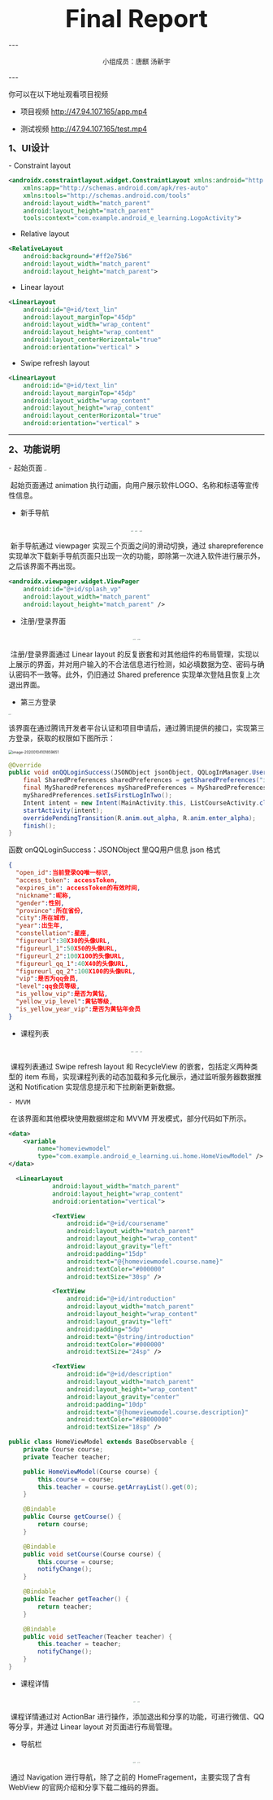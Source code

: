 <div align=center><p><font size="24"><b>Final Report</b></font></p></div>
---

<div align=center><p><font size="2">小组成员：唐麒 汤新宇</font></p></div>
---

你可以在以下地址观看项目视频

- 项目视频
http://47.94.107.165/app.mp4


- 测试视频
http://47.94.107.165/test.mp4

<div align=left><p><font size="4"><b>1、UI设计</b></font></p></div>
- Constraint layout

```xml
<androidx.constraintlayout.widget.ConstraintLayout xmlns:android="http://schemas.android.com/apk/res/android"
    xmlns:app="http://schemas.android.com/apk/res-auto"
    xmlns:tools="http://schemas.android.com/tools"
    android:layout_width="match_parent"
    android:layout_height="match_parent"
    tools:context="com.example.android_e_learning.LogoActivity">
```

- Relative layout

```xml
<RelativeLayout
    android:background="#ff2e75b6"
    android:layout_width="match_parent"
    android:layout_height="match_parent">
```

- Linear layout

```xml
<LinearLayout
    android:id="@+id/text_lin"
    android:layout_marginTop="45dp"
    android:layout_width="wrap_content"
    android:layout_height="wrap_content"
    android:layout_centerHorizontal="true"
    android:orientation="vertical" >
```

- Swipe refresh layout

```xml
<LinearLayout
    android:id="@+id/text_lin"
    android:layout_marginTop="45dp"
    android:layout_width="wrap_content"
    android:layout_height="wrap_content"
    android:layout_centerHorizontal="true"
    android:orientation="vertical" >
```

---

<div align=left><p><font size="4"><b>2、功能说明</b></font></p></div>
- 起始页面

<img src="http://static.zybuluo.com/TangWill/rvbcy9m80ihyjn348efaz19u/01.jpg" alt="01" style="zoom: 15%;" />

​		起始页面通过 animation 执行动画，向用户展示软件LOGO、名称和标语等宣传性信息。

- 新手导航

<div align="center"><img src="http://static.zybuluo.com/TangWill/g2zoi83kc44rwadj62difeeo/02.jpg" alt="02" style="zoom:15%;" />   <img src="http://static.zybuluo.com/TangWill/xwbq2a8i1ugokz2wv06qgwjx/03.jpg" alt="03" style="zoom:15%;" />    <img src="http://static.zybuluo.com/TangWill/t2ribz202d2e077r1uc9bd1c/04.jpg" alt="04" style="zoom:15%;" /></div>

​		新手导航通过 viewpager 实现三个页面之间的滑动切换，通过 sharepreference 实现单次下载新手导航页面只出现一次的功能，即除第一次进入软件进行展示外，之后该界面不再出现。

```xml
<androidx.viewpager.widget.ViewPager
    android:id="@+id/splash_vp"
    android:layout_width="match_parent"
    android:layout_height="match_parent" />
```

- 注册/登录界面

<div align="center"><img src="http://static.zybuluo.com/TangWill/nmvmh0n77h1hso9uon6wyxxx/05.jpg" alt="05" style="zoom:15%;" />                     <img src="http://static.zybuluo.com/TangWill/e28kp81j7y3apvf7rj6ipxr3/06.jpg" alt="06" style="zoom:15%;" /></div>                             

​		注册/登录界面通过 Linear layout 的反复嵌套和对其他组件的布局管理，实现以上展示的界面，并对用户输入的不合法信息进行检测，如必填数据为空、密码与确认密码不一致等。此外，仍旧通过 Shared preference 实现单次登陆且恢复上次退出界面。

- 第三方登录

<img src="http://static.zybuluo.com/TangWill/8s0gjk5ovqysn81h0dhcysh5/07.jpg" alt="07" style="zoom:15%;" />

​		该界面在通过腾讯开发者平台认证和项目申请后，通过腾讯提供的接口，实现第三方登录，获取的权限如下图所示：

<img src="C:%5CUsers%5Ctq%5CAppData%5CRoaming%5CTypora%5Ctypora-user-images%5Cimage-20200104101859651.png" alt="image-20200104101859651" style="zoom:50%;" />

```java
@Override
public void onQQLoginSuccess(JSONObject jsonObject, QQLogInManager.UserAuthInfo authInfo) {
    final SharedPreferences sharedPreferences = getSharedPreferences("is_first_in_data", MODE_PRIVATE);
    final MySharedPreferences mySharedPreferences = MySharedPreferences.getSharedPreferences(sharedPreferences);
    mySharedPreferences.setIsFirstLogInTwo();
    Intent intent = new Intent(MainActivity.this, ListCourseActivity.class);
    startActivity(intent);
    overridePendingTransition(R.anim.out_alpha, R.anim.enter_alpha);
    finish();
}
```

函数 onQQLoginSuccess：JSONObject 里QQ用户信息 json 格式

```json
{
  "open_id":当前登录QQ唯一标识,
  "access_token": accessToken,
  "expires_in": accessToken的有效时间,
  "nickname":昵称,
  "gender":性别,
  "province":所在省份,
  "city":所在城市,
  "year":出生年,
  "constellation":星座,
  "figureurl":30X30的头像URL,
  "figureurl_1":50X50的头像URL,
  "figureurl_2":100X100的头像URL,
  "figureurl_qq_1":40X40的头像URL,
  "figureurl_qq_2":100X100的头像URL,
  "vip":是否为qq会员,
  "level":qq会员等级,
  "is_yellow_vip":是否为黄钻,
  "yellow_vip_level":黄钻等级,
  "is_yellow_year_vip":是否为黄钻年会员
}
```

- 课程列表

<div align="center"><img src="http://static.zybuluo.com/TangWill/31pvseprw81o1uediw8e2c47/08.jpg" alt="08" style="zoom:15%;" />   <img src="http://static.zybuluo.com/TangWill/kg6vm25yphq9e301fxidy13e/09.jpg" alt="09" style="zoom:15%;" />    <img src="http://static.zybuluo.com/TangWill/uzg560uwsi5mubj8qm3wv63b/10.jpg" alt="10" style="zoom:15%;" /></div>

​		课程列表通过 Swipe refresh layout 和 RecycleView 的嵌套，包括定义两种类型的 item 布局，实现课程列表的动态加载和多元化展示，通过监听服务器数据推送和 Notification 实现信息提示和下拉刷新更新数据。

	- MVVM

​		在该界面和其他模块使用数据绑定和 MVVM 开发模式，部分代码如下所示。

```xml
<data>
    <variable
        name="homeviewmodel"
        type="com.example.android_e_learning.ui.home.HomeViewModel" />
</data>

  <LinearLayout
            android:layout_width="match_parent"
            android:layout_height="wrap_content"
            android:orientation="vertical">

            <TextView
                android:id="@+id/coursename"
                android:layout_width="match_parent"
                android:layout_height="wrap_content"
                android:layout_gravity="left"
                android:padding="15dp"
                android:text="@{homeviewmodel.course.name}"
                android:textColor="#000000"
                android:textSize="30sp" />

            <TextView
                android:id="@+id/introduction"
                android:layout_width="match_parent"
                android:layout_height="wrap_content"
                android:layout_gravity="left"
                android:padding="5dp"
                android:text="@string/introduction"
                android:textColor="#000000"
                android:textSize="24sp" />

            <TextView
                android:id="@+id/description"
                android:layout_width="match_parent"
                android:layout_height="wrap_content"
                android:layout_gravity="center"
                android:padding="10dp"
                android:text="@{homeviewmodel.course.description}"
                android:textColor="#8B000000"
                android:textSize="18sp" />
```

```java
public class HomeViewModel extends BaseObservable {
    private Course course;
    private Teacher teacher;

    public HomeViewModel(Course course) {
        this.course = course;
        this.teacher = course.getArrayList().get(0);
    }

    @Bindable
    public Course getCourse() {
        return course;
    }

    @Bindable
    public void setCourse(Course course) {
        this.course = course;
        notifyChange();
    }

    @Bindable
    public Teacher getTeacher() {
        return teacher;
    }

    @Bindable
    public void setTeacher(Teacher teacher) {
        this.teacher = teacher;
        notifyChange();
    }
}
```

- 课程详情

<div align="center"><img src="http://static.zybuluo.com/TangWill/t9oz03gfbxjaz472j06pc9yq/11.jpg" alt="11" style="zoom:15%;" />   <img src="http://static.zybuluo.com/TangWill/no5z1yfubfvj4o4cem83ikyn/12.jpg" alt="12" style="zoom:15%;" /></div>                            

​		课程详情通过对 ActionBar 进行操作，添加退出和分享的功能，可进行微信、QQ等分享，并通过 Linear layout 对页面进行布局管理。

- 导航栏

<div align="center"><img src="http://static.zybuluo.com/TangWill/1ehnjnt2ifwbne3z4rnmtrht/13.jpg" alt="14" style="zoom:15%;" />   <img src="http://static.zybuluo.com/TangWill/k6vyp1h3dbic2733bnc6v0yc/14.jpg" alt="13" style="zoom:15%;" /></div>                                                                    

​		通过 Navigation 进行导航，除了之前的 HomeFragement，主要实现了含有 WebView 的官网介绍和分享下载二维码的界面。
